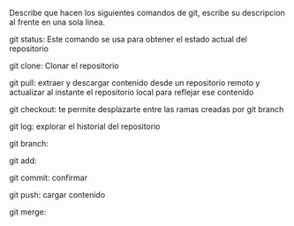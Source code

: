 Describe que hacen los siguientes comandos de git, escribe su descripcion al frente en una sola linea.

git status: Este comando se usa para obtener el estado actual del repositorio

git clone: Clonar el repositorio

git pull:  extraer y descargar contenido desde un repositorio remoto y actualizar al instante el repositorio local para reflejar ese contenido

git checkout: te permite desplazarte entre las ramas creadas por git branch

git log: explorar el historial del repositorio

git branch: 

git add: 

git commit: confirmar

git push: cargar contenido 

git merge: